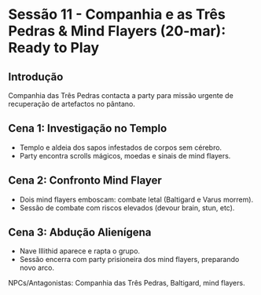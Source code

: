 # Sessão 11 - Companhia e as Três Pedras & Mind Flayers (20-mar): Ready to Play

## Introdução
Companhia das Três Pedras contacta a party para missão urgente de recuperação de artefactos no pântano.

## Cena 1: Investigação no Templo
- Templo e aldeia dos sapos infestados de corpos sem cérebro.
- Party encontra scrolls mágicos, moedas e sinais de mind flayers.

## Cena 2: Confronto Mind Flayer
- Dois mind flayers emboscam: combate letal (Baltigard e Varus morrem).
- Sessão de combate com riscos elevados (devour brain, stun, etc).

## Cena 3: Abdução Alienígena
- Nave Illithid aparece e rapta o grupo.
- Sessão encerra com party prisioneira dos mind flayers, preparando novo arco.

NPCs/Antagonistas: Companhia das Três Pedras, Baltigard, mind flayers.
